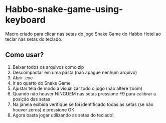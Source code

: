# Habbo-snake-game-using-keyboard
Macro criado para clicar nas setas do jogo Snake Game do Habbo Hotel ao teclar nas setas do teclado.

## Como usar?
1. Baixar todos os arquivos como zip
2. Descompactar em uma pasta (não apague nenhum arquivo)
3. Abrir .exe
4. Ir ao quarto do Snake Game
5. Ajustar tela de modo a visualizar todo o jogo (não altere zoom)
6. Quando não houver NINGUEM nas setas pressione F9 para calibrar a posição das setas
7. Na janela exibida verifique se foi identificado todas as setas (se não houver zeros) e pressione OK 
8. Agora basta jogar utilizando as setas do teclado!
